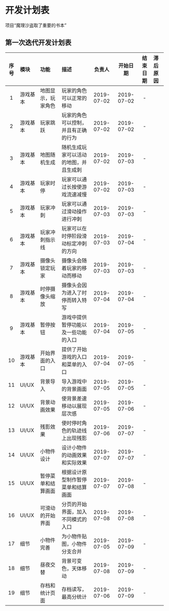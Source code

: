 # 开发计划表  
项目“魔理沙盗取了重要的书本”

## 第一次迭代开发计划表

|序号|模块|功能|描述|负责人|开始日期|结束日期|滞后原因|
|:-:|:---|:---|:---|:---:|:------:|:-----:|:------|
|1|游戏基本|地图显示，玩家角色|玩家的角色可以正常的移动|2019-07-02|2019-07-02|-|
|2|游戏基本|玩家跳跃|玩家的角色可以控制，并且有正确的行为|2019-07-02|2019-07-02|-|
|3|游戏基本|地图随机生成|随机生成玩家可以活动的地图，并且生成刺|2019-07-02|2019-07-03|-|
|4|游戏基本|玩家时停|玩家可以通过长按使游戏流速减慢|2019-07-02|2019-07-03|-|
|5|游戏基本|玩家冲刺|玩家可以通过滑动操作进行冲刺|2019-07-03|2019-07-03|-|
|6|游戏基本|玩家冲刺指示线|玩家可以在时停阶段滑动标定冲刺的方向|2019-07-03|2019-07-04|-|
|7|游戏基本|摄像头锁定玩家|摄像头会随着玩家的移动而移动|2019-07-03|2019-07-03|-|
|8|游戏基本|时停摄像头缩放|摄像头会因为进入了时停而转入特写|2019-07-04|2019-07-04|-|
|9|游戏基本|暂停按钮|游戏中提供暂停功能以及一些功能的入口|2019-07-04|2019-07-05|-|
|10|游戏基本|开始界面的入口|提供了开始游戏的入口和菜单的入口|2019-07-04|2019-07-05|-|
|11|UI/UX|背景导入|导入游戏中的背景画面|2019-07-05|2019-07-05|-|
|12|UI/UX|背景动画效果|使背景差速移动以展现层次感|2019-07-05|2019-07-06|-|
|13|UI/UX|残影效果|使时停时角色的轨迹线上出现残影|2019-07-06|2019-07-07|-|
|14|UI/UX|小物件设计|设计小物件的动画效果和实际效果|2019-07-07|2019-07-07|-|
|15|UI/UX|暂停菜单和结算画面|根据设计原型制作暂停菜单和结算画面|2019-07-07|2019-07-08|-|
|16|UI/UX|可滑动的开始界面|分页的开始界面，加入不同模式的入口|2019-07-08|2019-07-08|-|
|17|细节|小物件完善|为小物件贴图，小物件分支合并|2019-07-05|2019-07-09|-|
|18|细节|昼夜交替|背景可变色，天体移动|2019-07-08|2019-07-09|-|
|19|细节|存档和统计页面|存档读写，最高分统计|2019-07-06|2019-07-09|-|


